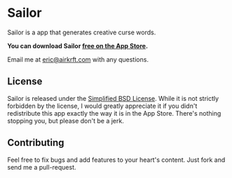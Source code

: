 # Sailor

Sailor is a app that generates creative curse words. 

**You can download Sailor [free on the App Store](http://itunes.apple.com).**

Email me at <eric@airkrft.com> with any questions. 

## License

Sailor is released under the [Simplified BSD License](https://github.com/erickreutz/sailor/blob/master/LICENSE). While it is not strictly forbidden by the license, I would greatly appreciate it if you didn't redistribute this app exactly the way it is in the App Store. There's nothing stopping you, but please don't be a jerk.

## Contributing

Feel free to fix bugs and add features to your heart's content. Just fork and send me a pull-request.
